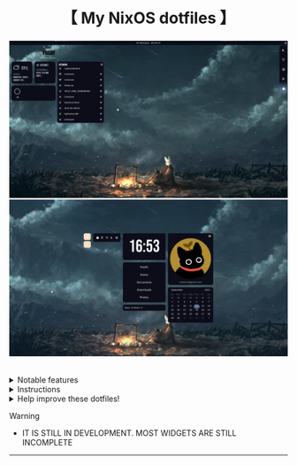 <div align="center">
    <h1>【 My NixOS dotfiles 】</h1>
    <h3></h3>
</div>

<div align="center"> 

![widgets1](https://github.com/hans-chrstn/.dotfiles/blob/main/widgets1.png)
![widgets](https://github.com/hans-chrstn/.dotfiles/blob/main/widgets.png)
![]() 
</a>

</div>

 <details> 
  <summary>Notable features</summary>
     
  - **Widgets**, made in JavaScript/TypeScript using AGS. Multiple collections of widgets are stored in home/common/programs/ags/
  - **Gaming**, fully functional gaming setup using Bottles, Heroic, and Lutris!
</details>
<details> 
  <summary>Instructions</summary>
    
   - Automated installation for NixOS:
   ```git
   git clone https://github.com/hans-chrstn/.dotfiles .
   ```
   - Manual installation, other distros and more:
     - See the [Wiki]()
     - (_Available in: English. Translations are welcome._)
</details>

<details> 
  <summary>Help improve these dotfiles!</summary>
    
   - If you'd like to suggest fixes or a new widget, feel free to [open an issue](https://github.com/hans-chrstn/.dotfiles/issues/new)
</details>

> [!WARNING]
> - IT IS STILL IN DEVELOPMENT. MOST WIDGETS ARE STILL INCOMPLETE

---

